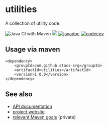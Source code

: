 # utilities

A collection of utility code.

![Java CI with Maven](https://github.com/stacs-srg/utilities/workflows/Java%20CI%20with%20Maven/badge.svg)
<img src="https://github.com/stacs-srg/utilities/workflows/Java%20CI%20with%20Maven/badge.svg">
[![javadoc](https://javadoc.io/badge2/com.github.stacs-srg/utilities/javadoc.svg)](https://javadoc.io/doc/com.github.stacs-srg/utilities)
[![codecov](https://codecov.io/gh/stacs-srg/utilities/branch/master/graph/badge.svg)](https://codecov.io/gh/stacs-srg/utilities)

## Usage via maven

```
<dependency>
    <groupId>com.github.stacs-srg</groupId>
    <artifactId>utilities</artifactId>
    <version>1.0.0</version>
</dependency>
```

## See also

* [API documentation](https://javadoc.io/doc/com.github.stacs-srg/utilities)
* [project website](https://stacs-srg.github.io/utilities/)
* [relevant Maven goals](https://github.com/stacs-srg/hub/tree/master/maven) (private)
